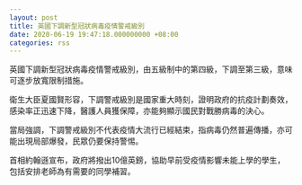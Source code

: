```yaml
---
layout: post
title: 英國下調新型冠狀病毒疫情警戒級別
date: 2020-06-19 19:47:18.000000000 +08:00
categories: rss
---
```


英國下調新型冠狀病毒疫情警戒級別，由五級制中的第四級，下調至第三級，意味可逐步放寬限制措施。

衛生大臣夏國賢形容，下調警戒級別是國家重大時刻，證明政府的抗疫計劃奏效，感染率正迅速下降，醫護人員獲保障，亦能夠顯示國民對戰勝病毒的決心。

當局強調，下調警戒級別不代表疫情大流行已經結束，指病毒仍然普遍傳播，亦可能出現局部爆發，民眾仍要保持警惕。

首相約翰遜宣布，政府將撥出10億英鎊，協助早前受疫情影響未能上學的學生，包括安排老師為有需要的同學補習。

